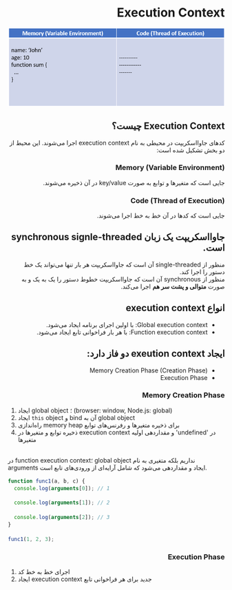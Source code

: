 <h1 dir="rtl">
Execution Context
</h1>

<div align="center">
  
![Execution Context](https://raw.githubusercontent.com/hosseinimh/javascript-tutorial/main/images/execution_context.png)
</div>

<h2 dir="rtl">
Execution Context چیست؟
</h2>

<div dir="rtl">
کدهای جاوااسکریپت در محیطی به نام execution context اجرا می‌شوند. این محیط از دو بخش تشکیل شده است:
</div>

<h3 dir="rtl">
	Memory (Variable Environment)
	</h3>
<div dir="rtl">
جایی است که متغیرها و توابع به صورت key/value در آن ذخیره می‌شوند.
</div>

<h3 dir="rtl">
	Code (Thread of Execution)
	</h3>
<div dir="rtl">
جایی است که کدها در آن خط به خط اجرا می‌شوند.
</div>

<h2 dir="rtl">
	جاوااسکریپت یک زبان synchronous signle-threaded است.
	</h2>
	
<div dir="rtl">
منظور از single-threaded آن است که جاوااسکریپت هر بار تنها می‌تواند یک خط دستور را اجرا کند.
</div>
<div dir="rtl">
منظور از synchronous آن است که جاوااسکریپت خطوط دستور را یک به یک و به صورت <b>متوالی و پشت سر هم</b> اجرا می‌کند.
</div>

<h2 dir="rtl">
انواع execution context
	</h2>
	<ul dir="rtl">
	<li>Global execution context: با اولین اجرای برنامه ایجاد می‌شود.</li>
		<li>Function execution context: با هر بار فراخوانی تابع ایجاد می‌شود.</li>
</ul>

<h2 dir="rtl">
ایجاد exeution context دو فاز دارد:
	</h2>
	<ul dir="rtl">
	<li>Memory Creation Phase (Creation Phase)</li>
	<li>Execution Phase</li>
</ul>

<h3 dir="rtl">
 Memory Creation Phase
</h3>
	
1. 	ایجاد global object ؛ (browser: window, Node.js: global)
2. ایجاد `this` object و bind آن به global object
3. راه‌اندازی memory heap برای ذخیره متغیرها و رفرنس‌های توابع
4. ذخیره توابع و متغیرها در execution context و مقداردهی اولیه 'undefined' در متغیرها
<br/>
در function execution context؛ global object نداریم بلکه متغیری به نام arguments ایجاد و مقداردهی می‌شود که شامل آرایه‌ای از 
ورودی‌های تابع است.

```js
function func1(a, b, c) {
  console.log(arguments[0]); // 1

  console.log(arguments[1]); // 2

  console.log(arguments[2]); // 3
}

func1(1, 2, 3);
```

<h3 dir="rtl">
 Execution Phase
</h3>
	
1. 	اجرای خط به خط کد
2. ایجاد execution context جدید برای هر فراخوانی تابع
